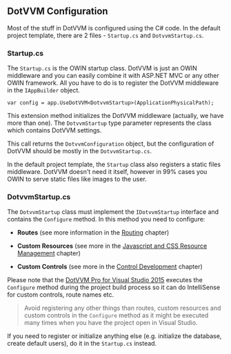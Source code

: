## DotVVM Configuration

Most of the stuff in DotVVM is configured using the C# code. In the default project template, there are 2 files - `Startup.cs` and `DotvvmStartup.cs`. 

### Startup.cs

The `Startup.cs` is the OWIN startup class. DotVVM is just an OWIN middleware and you can easily combine it with ASP.NET MVC or any other OWIN framework.
All you have to do is to register the DotVVM middleware in the `IAppBuilder` object.

```CSHARP
var config = app.UseDotVVM<DotvvmStartup>(ApplicationPhysicalPath);
```

This extension method initializes the DotVVM middleware (actually, we have more than one). The `DotvvmStartup` type parameter represents the class which contains
DotVVM settings. 

This call returns the `DotvvmConfiguration` object, but the configuration of DotVVM should be mostly in the `DotvvmStartup.cs`.

In the default project template, the `Startup` class also registers a static files middleware. DotVVM doesn't need it itself, however in 99% cases you OWIN to serve 
static files like images to the user.

### DotvvmStartup.cs

The `DotvvmStartup` class must implement the `IDotvvmStartup` interface and contains the `Configure` method. In this method you need to configure:

+ **Routes** (see more information in the [Routing](/docs/tutorials/basics-routing/{branch}) chapter)

+ **Custom Resources** (see more in the [Javascript and CSS Resource Management](/docs/tutorials/basics-javascript-and-css/{branch}) chapter)

+ **Custom Controls** (see more in the [Control Development](/docs/tutorials/control-development-introduction/{branch}) chapter)

Please note that the [DotVVM Pro for Visual Studio 2015](/products/dotvvm-pro-for-vs-2015) executes the `Configure` method during the project build process so it can
do IntelliSense for custom controls, route names etc. 

>Avoid registering any other things than routes, custom resources and custom controls in the `Configure` method as it might be executed many times 
>when you have the project open in Visual Studio.

If you need to register or initialize anything else (e.g. initialize the database, create default users), do it in the `Startup.cs` instead.